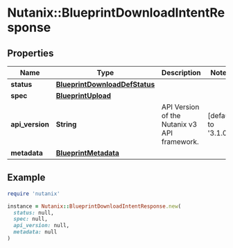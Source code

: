 # Nutanix::BlueprintDownloadIntentResponse

## Properties

| Name | Type | Description | Notes |
| ---- | ---- | ----------- | ----- |
| **status** | [**BlueprintDownloadDefStatus**](BlueprintDownloadDefStatus.md) |  |  |
| **spec** | [**BlueprintUpload**](BlueprintUpload.md) |  |  |
| **api_version** | **String** | API Version of the Nutanix v3 API framework. | [default to &#39;3.1.0&#39;] |
| **metadata** | [**BlueprintMetadata**](BlueprintMetadata.md) |  |  |

## Example

```ruby
require 'nutanix'

instance = Nutanix::BlueprintDownloadIntentResponse.new(
  status: null,
  spec: null,
  api_version: null,
  metadata: null
)
```

